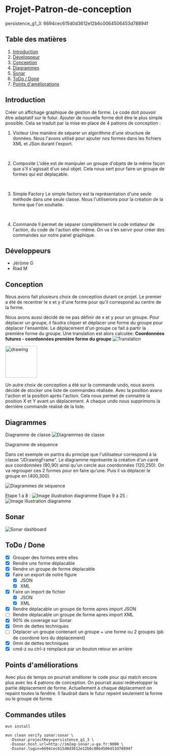 # Projet-Patron-de-conception
persistence_g1_3: 6694cec615d0d3612e12b6c0064506453d78894f
## Table des matières
1. [Introduction](#intro)
2. [Développeur](#dev)
3. [Conception](#conception)
4. [Diagrammes](#diagrammes)
5. [Sonar](#sonar)
6. [ToDo / Done](#todo)
7. [Points d'améliorations](#improves)


## Introduction <a id="intro"></a>

Créer un affichage graphique de gestion de forme. Le code doit pouvoir être adaptatif sur le futur. Ajouter de nouvelle forme doit être le plus simple possible. Cela se traduit par la mise en place de 4 patrons de conception :
  1. Visiteur
    Une manière de séparer un algorithme d'une structure de données. Nous l'avons utilisé pour ajouter nos formes dans les fichiers XML et JSon durant l'export.
  <br>

  2. Composite
    L'idée est de manipuler un groupe d'objets de la même façon que s'il s'agissait d'un seul objet. Cela nous sert pour faire un groupe de formes qui est déplaçable.
 <br>

  3. Simple Factory
    Le simple factory est la représentation d'une seule méthode dans une seule classe. Nous l'utiliserons pour la création de la forme que l'on souhaite.
  <br>

  4. Commande
    Il permet de séparer complètement le code initiateur de l'action, du code de l'action elle-même. On va s'en servir pour créer des commandes sur notre panel graphique.

## Développeurs <a id="dev"></a>
- Jérôme G
- Riad M

## Conception <a id="conception"></a>
Nous avons fait plusieurs choix de conception durant ce projet. Le premier a été de recentrer le x et y d'une forme pour qu'il correspond au centre de la forme.

Nous avons aussi décidé de ne pas définir de x et y pour un groupe. Pour déplacer un groupe, il faudra cliquer et déplacer une forme du groupe pour déplacer l'ensemble. Le déplacement d'un groupe ce fait à partir la première forme du groupe. Une translation est alors calculée:  **Coordonnées futures - coordonnées première forme du groupe**
![Translation](https://github.com/Jerome-GBZ/Projet-Patron-de-conception/blob/c21263837f84ea2cedf69ed73efadbecf1c66bc2/src/main/resources/edu/uga/miage/m1/polygons/gui/documentation/translation.png?raw=true)

<img src="https://github.com/Jerome-GBZ/Projet-Patron-de-conception/blob/c21263837f84ea2cedf69ed73efadbecf1c66bc2/src/main/resources/edu/uga/miage/m1/polygons/gui/documentation/translation.png?raw=true" alt="drawing" width="100"/>

Un autre choix de conception a été sur la commande undo, nous avons décidé de stocker une liste de commandes réalisée. Avec la position avans l'action et la position après l'action. Cela nous permet de connaitre la position X et Y avant un déplacement. A chaque undo nous supprimons la dernière commande réalisé de la liste.



## Diagrammes <a id="diagrammes"></a>
Diagramme de classe
![Diagrammes de classe](https://github.com/Jerome-GBZ/Projet-Patron-de-conception/blob/master/Diagrammes/diag_class.png?raw=true)

Diagramme de séquence

Dans cet exemple on partira du principe que l'utilisateur correspond à la classe "JDrawingFrame".
Le diagramme représente la création d'un carré aux coordonnées (90,90) ainsi qu'un cercle aux coordonnées (120,250). On va regrouper ces 2 formes pour en faire qu'une. Puis il va déplacer le groupe en (400,300).

![Diagrammes de séquence](https://github.com/Jerome-GBZ/Projet-Patron-de-conception/blob/master/Diagrammes/diag_sequence.png?raw=true)

Etape 1 à 8 :
![Image illustration diagramme](https://github.com/Jerome-GBZ/Projet-Patron-de-conception/blob/master/target/classes/edu/uga/miage/m1/polygons/gui/documentation/Etape-1_a_8.png?raw=true)
Etape 9 à 25 :
![Image illustration diagramme](https://github.com/Jerome-GBZ/Projet-Patron-de-conception/blob/master/target/classes/edu/uga/miage/m1/polygons/gui/documentation/Etape-9_a_25.png?raw=true)

## Sonar <a id="sonar"></a>
![Sonar dashboard](https://github.com/Jerome-GBZ/Projet-Patron-de-conception/blob/master/target/classes/edu/uga/miage/m1/polygons/gui/documentation/Sonar.png?raw=true)


## ToDo / Done <a id="todo"></a>
- [x] Grouper des formes entre elles
- [x] Rendre une forme déplacable
- [x] Rendre un groupe de forme déplacable
- [x] Faire un export de notre figure
  - [x] JSON
  - [x] XML
- [x] Faire un import de fichier
  - [x] JSON
  - [x] XML
- [x] Rendre déplacable un groupe de forme apres import JSON
- [ ] Rendre déplacable un groupe de forme apres import XML
- [x] 90% de coverage sur Sonar
- [x] 0min de dettes techniques
- [ ] Déplacer un groupe contenant un groupe + une forme ou 2 groupes (pb de coordoné lors du déplacement)
- [x] 0min de dettes techniques
- [x] cmd-z ou ctrl-z remplacé par un bouton retour en arrière

## Points d'améliorations <a id="improves"></a>
Avec plus de temps on pourrait améliorer le code pour qui match encore plus avec les 4 patrons de conception.
On pourrait aussi redévelopper la partie déplacement de forme. Actuellement à chaque déplacement on repaint toutes la fenêtre. Il faudrait dans le futur repeint seulement la forme ou le groupe de forme.

## Commandes utiles

```
mvn install
```

```
mvn clean verify sonar:sonar \
  -Dsonar.projectKey=persistence_g1_3 \
  -Dsonar.host.url=http://im2ag-sonar.u-ga.fr:9000 \
  -Dsonar.login=6694cec615d0d3612e12b6c0064506453d78894f
```
